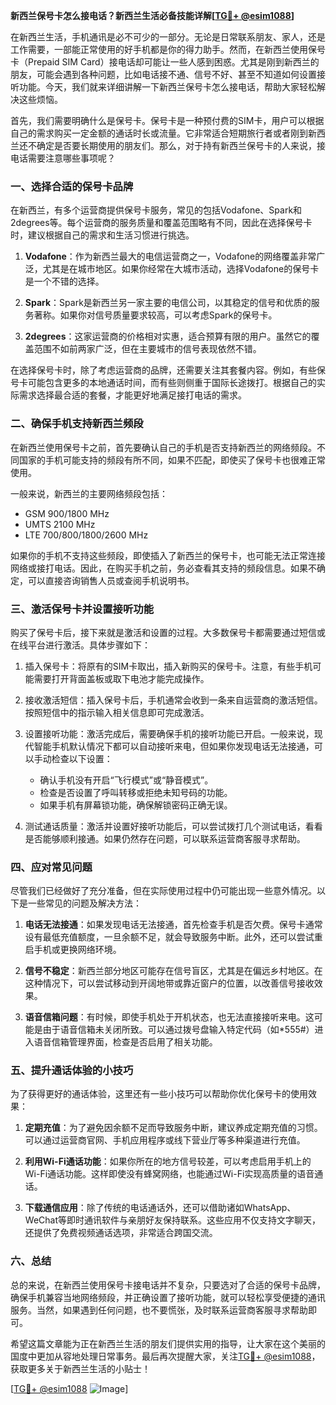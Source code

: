 **新西兰保号卡怎么接电话？新西兰生活必备技能详解[[TG💪+ @esim1088](https://t.me/s/esim1088)]**

在新西兰生活，手机通讯是必不可少的一部分。无论是日常联系朋友、家人，还是工作需要，一部能正常使用的好手机都是你的得力助手。然而，在新西兰使用保号卡（Prepaid SIM Card）接电话却可能让一些人感到困惑。尤其是刚到新西兰的朋友，可能会遇到各种问题，比如电话接不通、信号不好、甚至不知道如何设置接听功能。今天，我们就来详细讲解一下新西兰保号卡怎么接电话，帮助大家轻松解决这些烦恼。

首先，我们需要明确什么是保号卡。保号卡是一种预付费的SIM卡，用户可以根据自己的需求购买一定金额的通话时长或流量。它非常适合短期旅行者或者刚到新西兰还不确定是否要长期使用的朋友们。那么，对于持有新西兰保号卡的人来说，接电话需要注意哪些事项呢？

### 一、选择合适的保号卡品牌

在新西兰，有多个运营商提供保号卡服务，常见的包括Vodafone、Spark和2degrees等。每个运营商的服务质量和覆盖范围略有不同，因此在选择保号卡时，建议根据自己的需求和生活习惯进行挑选。

1. **Vodafone**：作为新西兰最大的电信运营商之一，Vodafone的网络覆盖非常广泛，尤其是在城市地区。如果你经常在大城市活动，选择Vodafone的保号卡是一个不错的选择。
   
2. **Spark**：Spark是新西兰另一家主要的电信公司，以其稳定的信号和优质的服务著称。如果你对信号质量要求较高，可以考虑Spark的保号卡。

3. **2degrees**：这家运营商的价格相对实惠，适合预算有限的用户。虽然它的覆盖范围不如前两家广泛，但在主要城市的信号表现依然不错。

在选择保号卡时，除了考虑运营商的品牌，还需要关注其套餐内容。例如，有些保号卡可能包含更多的本地通话时间，而有些则侧重于国际长途拨打。根据自己的实际需求选择最合适的套餐，才能更好地满足接打电话的需求。

### 二、确保手机支持新西兰频段

在新西兰使用保号卡之前，首先要确认自己的手机是否支持新西兰的网络频段。不同国家的手机可能支持的频段有所不同，如果不匹配，即使买了保号卡也很难正常使用。

一般来说，新西兰的主要网络频段包括：

- GSM 900/1800 MHz
- UMTS 2100 MHz
- LTE 700/800/1800/2600 MHz

如果你的手机不支持这些频段，即使插入了新西兰的保号卡，也可能无法正常连接网络或接打电话。因此，在购买手机之前，务必查看其支持的频段信息。如果不确定，可以直接咨询销售人员或查阅手机说明书。

### 三、激活保号卡并设置接听功能

购买了保号卡后，接下来就是激活和设置的过程。大多数保号卡都需要通过短信或在线平台进行激活。具体步骤如下：

1. 插入保号卡：将原有的SIM卡取出，插入新购买的保号卡。注意，有些手机可能需要打开背面盖板或取下电池才能完成操作。

2. 接收激活短信：插入保号卡后，手机通常会收到一条来自运营商的激活短信。按照短信中的指示输入相关信息即可完成激活。

3. 设置接听功能：激活完成后，需要确保手机的接听功能已开启。一般来说，现代智能手机默认情况下都可以自动接听来电，但如果你发现电话无法接通，可以手动检查以下设置：

   - 确认手机没有开启“飞行模式”或“静音模式”。
   - 检查是否设置了呼叫转移或拒绝未知号码的功能。
   - 如果手机有屏幕锁功能，确保解锁密码正确无误。

4. 测试通话质量：激活并设置好接听功能后，可以尝试拨打几个测试电话，看看是否能够顺利接通。如果仍然存在问题，可以联系运营商客服寻求帮助。

### 四、应对常见问题

尽管我们已经做好了充分准备，但在实际使用过程中仍可能出现一些意外情况。以下是一些常见的问题及解决方法：

1. **电话无法接通**：如果发现电话无法接通，首先检查手机是否欠费。保号卡通常设有最低充值额度，一旦余额不足，就会导致服务中断。此外，还可以尝试重启手机或更换网络环境。

2. **信号不稳定**：新西兰部分地区可能存在信号盲区，尤其是在偏远乡村地区。在这种情况下，可以尝试移动到开阔地带或靠近窗户的位置，以改善信号接收效果。

3. **语音信箱问题**：有时候，即使手机处于开机状态，也无法直接接听来电。这可能是由于语音信箱未关闭所致。可以通过拨号盘输入特定代码（如*555#）进入语音信箱管理界面，检查是否启用了相关功能。

### 五、提升通话体验的小技巧

为了获得更好的通话体验，这里还有一些小技巧可以帮助你优化保号卡的使用效果：

1. **定期充值**：为了避免因余额不足而导致服务中断，建议养成定期充值的习惯。可以通过运营商官网、手机应用程序或线下营业厅等多种渠道进行充值。

2. **利用Wi-Fi通话功能**：如果你所在的地方信号较差，可以考虑启用手机上的Wi-Fi通话功能。这样即使没有蜂窝网络，也能通过Wi-Fi实现高质量的语音通话。

3. **下载通信应用**：除了传统的电话通话外，还可以借助诸如WhatsApp、WeChat等即时通讯软件与亲朋好友保持联系。这些应用不仅支持文字聊天，还提供了免费视频通话选项，非常适合跨国交流。

### 六、总结

总的来说，在新西兰使用保号卡接电话并不复杂，只要选对了合适的保号卡品牌，确保手机兼容当地网络频段，并正确设置了接听功能，就可以轻松享受便捷的通讯服务。当然，如果遇到任何问题，也不要慌张，及时联系运营商客服寻求帮助即可。

希望这篇文章能为正在新西兰生活的朋友们提供实用的指导，让大家在这个美丽的国度中更加从容地处理日常事务。最后再次提醒大家，关注[TG💪+ @esim1088](https://t.me/s/esim1088)，获取更多关于新西兰生活的小贴士！

[[TG💪+ @esim1088](https://t.me/s/esim1088) ![Image](https://i.postimg.cc/4NQfJmqS/Snipaste-2025-05-13-00-14-12.png)]